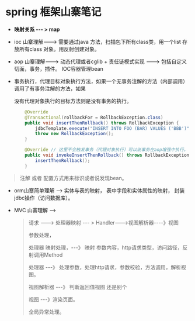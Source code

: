 #                              spring 框架山寨笔记

- **映射关系  --- >   map**
- ioc  山寨理解--->  需要通过java 方法，扫描包下所有class类，用一个list 存放所有class 对象。用反射创建对象。
- aop 山寨理解--->  动态代理或者cglib + 责任链模式实现  --->  包括自定义切面，事务，插件。 IOC容器管理bean

- 事务执行，代理目标对象执行方法，如果一个无事务注解的方法（内部调用）调用了有事务注解的方法，如果

  没有代理对象执行的目标方法则是没有事务的执行。

  ```java
      @Override
      @Transactional(rollbackFor = RollbackException.class)
      public void insertThenRollback() throws RollbackException {
          jdbcTemplate.execute("INSERT INTO FOO (BAR) VALUES ('BBB')");
          throw new RollbackException();
      }
  
      @Override // 这里不会触发事务（代理对象执行）可以说事务在aop增强中执行。
      public void invokeInsertThenRollback() throws RollbackException {
          insertThenRollback();
      }
  ```

  

> 注解 或者 配置方式用来标识或者说发现bean。

- orm山寨简单理解  -->  实体与表的映射， 表中字段和实体属性的映射， 封装jdbc操作（访问数据库）。

- MVC 山寨理解 -->

  > 请求 --->  处理器映射 --- > Handler--->视图解析器----》视图
  >
  > 参数处理，
  >
  > 处理器 映射处理，---》 映射 参数内容，http请求类型，访问路径，反射调用Method
  >
  > 处理器   ---》 处理参数，处理http请求，参数校验，方法调用，解析视图。
  >
  > 视图解析器  ---》  判断返回值视图 还是别个  
  >
  > 视图 ---》渲染页面。
  >
  > 全局异常处理。